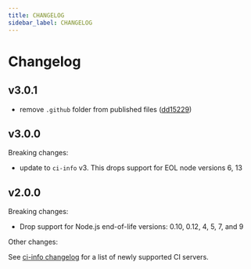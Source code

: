 ```yaml
---
title: CHANGELOG
sidebar_label: CHANGELOG
---
```

# Changelog

## v3.0.1

- remove `.github` folder from published files ([dd15229](https://github.com/watson/is-ci/commit/dd15229))

## v3.0.0

Breaking changes:

- update to `ci-info` v3. This drops support for EOL node versions 6, 13

## v2.0.0

Breaking changes:

- Drop support for Node.js end-of-life versions: 0.10, 0.12, 4, 5, 7,
  and 9

Other changes:

See [ci-info
changelog](https://github.com/watson/ci-info/blob/master/CHANGELOG.md#v200)
for a list of newly supported CI servers.

